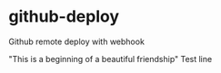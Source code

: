 # github-deploy
Github remote deploy with webhook

"This is a beginning of a beautiful friendship"
Test line